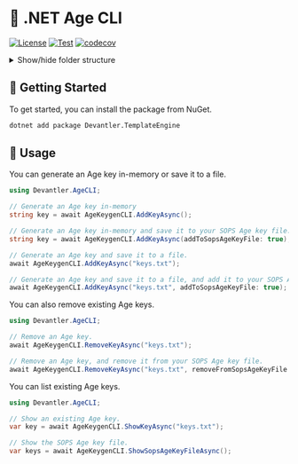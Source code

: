 # 🔑 .NET Age CLI

[![License](https://img.shields.io/badge/License-Apache_2.0-blue.svg)](https://opensource.org/licenses/Apache-2.0)
[![Test](https://github.com/devantler/dotnet-age-cli/actions/workflows/test.yaml/badge.svg)](https://github.com/devantler/dotnet-age-cli/actions/workflows/test.yaml)
[![codecov](https://codecov.io/gh/devantler/dotnet-age-cli/graph/badge.svg?token=RhQPb4fE7z)](https://codecov.io/gh/devantler/dotnet-age-cli)

<details>
  <summary>Show/hide folder structure</summary>

<!-- readme-tree start -->

```
.
├── .github
│   ├── scripts
│   └── workflows
├── Devantler.AgeCLI
│   └── assets
│       └── binaries
└── Devantler.AgeCLI.Tests
    └── AgeKeyTests

8 directories
```

<!-- readme-tree end -->

</details>

## 🚀 Getting Started

To get started, you can install the package from NuGet.

```bash
dotnet add package Devantler.TemplateEngine
```

## 📝 Usage

You can generate an Age key in-memory or save it to a file.

```csharp
using Devantler.AgeCLI;

// Generate an Age key in-memory
string key = await AgeKeygenCLI.AddKeyAsync();

// Generate an Age key in-memory and save it to your SOPS Age key file.
string key = await AgeKeygenCLI.AddKeyAsync(addToSopsAgeKeyFile: true);

// Generate an Age key and save it to a file.
await AgeKeygenCLI.AddKeyAsync("keys.txt");

// Generate an Age key and save it to a file, and add it to your SOPS Age key file.
await AgeKeygenCLI.AddKeyAsync("keys.txt", addToSopsAgeKeyFile: true);
```

You can also remove existing Age keys.

```csharp
using Devantler.AgeCLI;

// Remove an Age key.
await AgeKeygenCLI.RemoveKeyAsync("keys.txt");

// Remove an Age key, and remove it from your SOPS Age key file.
await AgeKeygenCLI.RemoveKeyAsync("keys.txt", removeFromSopsAgeKeyFile: true);
```

You can list existing Age keys.

```csharp
using Devantler.AgeCLI;

// Show an existing Age key.
var key = await AgeKeygenCLI.ShowKeyAsync("keys.txt");

// Show the SOPS Age key file.
var keys = await AgeKeygenCLI.ShowSopsAgeKeyFileAsync();
```
